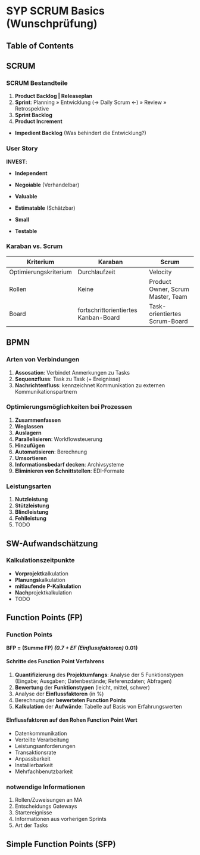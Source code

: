 # SYP SCRUM Basics (Wunschprüfung)

## Table of Contents

## SCRUM

### SCRUM Bestandteile

1. **Product Backlog | Releaseplan**
2. **Sprint**: Planning » Entwicklung (-> Daily Scrum <-) » Review » Retrospektive
3. **Sprint Backlog**
4. **Product Increment**

+ **Impedient Backlog** (Was behindert die Entwicklung?)

### User Story

**INVEST**:

+ **Independent**

+ **Negoiable** (Verhandelbar)
+ **Valuable**
+ **Estimatable** (Schätzbar)
+ **Small**
+ **Testable**

### Karaban vs. Scrum

| Kriterium | Karaban | Scrum |
|---------|----------|-------|
| Optimierungskriterium | Durchlaufzeit | Velocity |
| Rollen | Keine | Product Owner, Scrum Master, Team |
| Board | fortschrittorientiertes Kanban-Board | Task-orientiertes Scrum-Board |

## BPMN

### Arten von Verbindungen

1. **Assosation**: Verbindet Anmerkungen zu Tasks
2. **Sequenzfluss**: Task zu Task (+ Ereignisse)
3. **Nachrichtenfluss**: kennzeichnet Kommunikation zu externen Kommunikationspartnern

### Optimierungsmöglichkeiten bei Prozessen

1. **Zusammenfassen**
2. **Weglassen**
3. **Auslagern**
4. **Parallelisieren**: Workflowsteuerung
5. **Hinzufügen**
6. **Automatisieren**: Berechnung
7. **Umsortieren**
8. **Informationsbedarf decken**: Archivsysteme
9. **Eliminieren von Schnittstellen**: EDI-Formate

### Leistungsarten

1. **Nutzleistung**
2. **Stützleistung**
3. **Blindleistung**
4. **Fehlleistung**
5. TODO

## SW-Aufwandschätzung

### Kalkulationszeitpunkte

+ **Vorprojekt**kalkulation
+ **Planungs**kalkulation
+ **mitlaufende P-Kalkulation**
+ **Nach**projektkalkulation
+ TODO

## Function Points (FP)

### Function Points

**BFP = (Summe FP) *(0.7 + EF (Einflussfaktoren)* 0.01)**

#### Schritte des Function Point Verfahrens

1. **Quantifizierung** des **Projektumfangs**: Analyse der 5 Funktionstypen (Eingabe; Ausgaben; Datenbestände; Referenzdaten; Abfragen)
2. **Bewertung** der **Funktionstypen** (leicht, mittel, schwer)
3. Analyse der **Einflussfaktoren** (in %)
4. Berechnung der **bewerteten Function Points**
5. **Kalkulation** der **Aufwände**: Tabelle auf Basis von Erfahrungswerten

#### EInflussfaktoren auf den Rohen Function Point Wert

+ Datenkommunikation
+ Verteilte Verarbeitung
+ Leistungsanforderungen
+ Transaktionsrate
+ Anpassbarkeit
+ Installierbarkeit
+ Mehrfachbenutzbarkeit

### notwendige Informationen

1. Rollen/Zuweisungen an MA
2. Entscheidungs Gateways
3. Startereignisse
4. Informationen aus vorherigen Sprints
5. Art der Tasks

## Simple Function Points (SFP)
